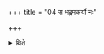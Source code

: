 +++
title = "04 स भद्रमकर्यो नः"

+++

<details><summary>थिते</summary>

स भद्रमकर्यो नः सोमं पाययिष्यतीतीतरे प्रत्याहुः ४
</details>
